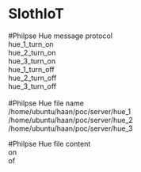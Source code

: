 # SlothIoT <br>

#Philpse Hue message protocol <br>
hue_1_turn_on <br>
hue_2_turn_on <br>
hue_3_turn_on <br>
hue_1_turn_off <br>
hue_2_turn_off <br>
hue_3_turn_off <br>
 <br>
#Philpse Hue file name <br>
/home/ubuntu/haan/poc/server/hue_1 <br>
/home/ubuntu/haan/poc/server/hue_2 <br>
/home/ubuntu/haan/poc/server/hue_3 <br>

#Philpse Hue file content <br>
on <br>
of <br>
